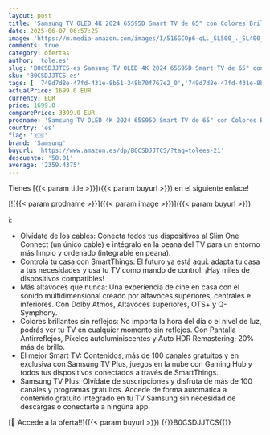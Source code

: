 ```yaml
---
layout: post
title: 'Samsung TV OLED 4K 2024 65S95D Smart TV de 65" con Colores Brillantes sin Reflejos  más Altavoces Que Nunca con Dolby Atmos y Q-Symphony  el Mejor Smart TV y un único Cable con Slim One Connect'
date: 2025-06-07 06:57:25
image: 'https://m.media-amazon.com/images/I/516GCOp6-qL._SL500_._SL400_.jpg'
comments: true
category: ofertas
author: 'tole.es'
slug: 'B0CSDJJTCS-es Samsung TV OLED 4K 2024 65S95D Smart TV de 65" con Colores...'
sku: 'B0CSDJJTCS-es'
tags: [ '749d7d8e-47fd-431e-8b51-348b70f767e2_0','749d7d8e-47fd-431e-8b51-348b70f767e2_5701','749d7d8e-47fd-431e-8b51-348b70f767e2_5801','Arborist Merchandising Root','Electrónica','Self Service','Special Features Stores','TV, vídeo y home cinema','TVs 60"-69"','TVs OLED','Televisores','samsung','smart','tv','🇪🇸', ]
actualPrice: 1699.0 EUR
currency: EUR
price: 1699.0
comparePrice: 3399.0 EUR
prodname: 'Samsung TV OLED 4K 2024 65S95D Smart TV de 65" con Colores Brillantes sin Reflejos  más Altavoces Que Nunca con Dolby Atmos y Q-Symphony  el Mejor Smart TV y un único Cable con Slim One Connect'
country: 'es'
flag: '🇪🇸'
brand: 'Samsung'
buyurl: 'https://www.amazon.es/dp/B0CSDJJTCS/?tag=tolees-21'
descuento: '50.01'
average: '2359.4375'
---
```


Tienes [{{< param title >}}]({{< param buyurl >}}) en el siguiente enlace!

[![{{< param prodname >}}]({{< param image >}})]({{< param buyurl >}})

ℹ️:

- Olvídate de los cables: Conecta todos tus dispositivos al Slim One Connect (un único cable) e intégralo en la peana del TV para un entorno más limpio y ordenado (integrable en peana).
- Controla tu casa con SmartThings: El futuro ya está aquí: adapta tu casa a tus necesidades y usa tu TV como mando de control. ¡Hay miles de dispositivos compatibles!
- Más altavoces que nunca: Una experiencia de cine en casa con el sonido multidimensional creado por altavoces superiores, centrales e inferiores. Con Dolby Atmos, Altavoces superiores, OTS+ y Q-Symphony.
- Colores brillantes sin reflejos: No importa la hora del día o el nivel de luz, podrás ver tu TV en cualquier momento sin reflejos. Con Pantalla Antirreflejos, Píxeles autoluminiscentes y Auto HDR Remastering; 20% más de brillo.
- El mejor Smart TV: Contenidos, más de 100 canales gratuitos y en exclusiva con Samsung TV Plus, juegos en la nube con Gaming Hub y todos tus dispositivos conectados a través de SmartThings.
- Samsung TV Plus: Olvídate de suscripciones y disfruta de más de 100 canales y programas gratuitos. Accede de forma automática a contenido gratuito integrado en tu TV Samsung sin necesidad de descargas o conectarte a ningúna app.

[🛒 Accede a la oferta!!]({{< param buyurl >}})
{{<world>}}B0CSDJJTCS{{</world>}}
